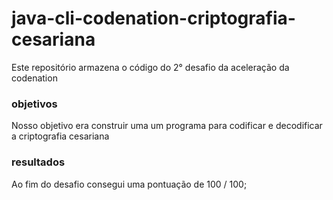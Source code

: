 # java-cli-codenation-criptografia-cesariana
Este repositório armazena o código do 2° desafio da aceleração da codenation

### objetivos
Nosso objetivo era construir uma um programa para codificar e decodificar a criptografia cesariana

### resultados
Ao fim do desafio consegui uma pontuação de 100 / 100;